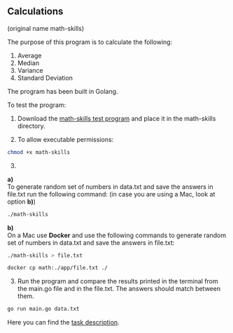 ## Calculations
(original name math-skills)

The purpose of this program is to calculate the following:

1. Average
2. Median
3. Variance
4. Standard Deviation

The program has been built in Golang.

To test the program:
1. Download the [math-skills test program](https://assets.01-edu.org/stats-projects/math-skills) and  place it in the math-skills directory.

2. To allow executable permissions:
```bash
chmod +x math-skills
```
3. 
**a)**  
To generate random set of numbers in data.txt and save the answers in file.txt run the following command: (in case you are using a Mac, look at option **b)**)
```bash
./math-skills
```

**b)**  
  On a Mac use **Docker** and use the following commands to generate random set of numbers in data.txt and save the answers in file.txt:

```bash
./math-skills > file.txt
```
```bash
docker cp math:./app/file.txt ./
```

3. Run the program and compare the results printed in the terminal from the main.go file and in the file.txt. The answers should match between them.
```bash
go run main.go data.txt
```

Here you can find the [task description](https://github.com/01-edu/public/tree/master/subjects/math-skills).